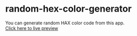 # random-hex-color-generator
You can generate random HAX color code from this app. 
<br> 
<a href = 'http://ramrachai.info/js/hex-color-generator/' > Click here to live preview </a> 
